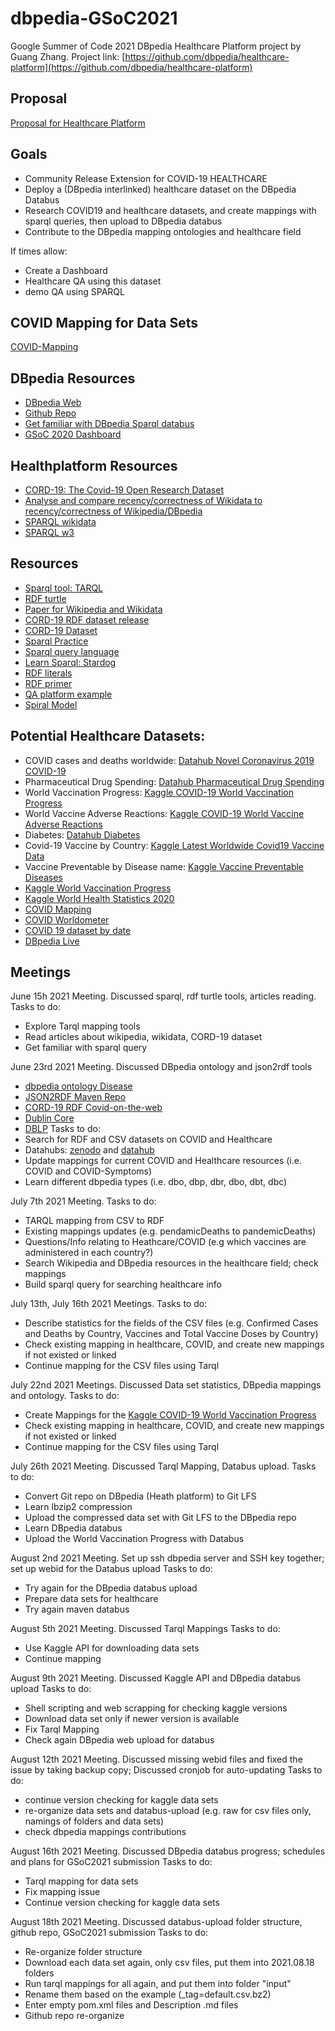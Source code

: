 # dbpedia-GSoC2021
Google Summer of Code 2021 DBpedia Healthcare Platform project by Guang Zhang. Project link: [https://github.com/dbpedia/healthcare-platform](https://github.com/dbpedia/healthcare-platform)

## Proposal
[Proposal for Healthcare Platform](https://docs.google.com/document/d/1kGc_-2c9FV_pjw5Y0rD3VW8jecGz4Q5MlsqZKiIYpZ8/edit#)

## Goals
- Community Release Extension for COVID-19 HEALTHCARE
- Deploy a (DBpedia interlinked) healthcare dataset on the DBpedia Databus
- Research COVID19 and healthcare datasets, and create mappings with sparql queries, then upload to DBpedia databus
- Contribute to the DBpedia mapping ontologies and healthcare field

If times allow: 
- Create a Dashboard
- Healthcare QA using this dataset
- demo QA using SPARQL

## COVID Mapping for Data Sets
[COVID-Mapping](https://drive.google.com/file/d/148L6tIGYblEgEZtLZ-LThCvaYY_jla29/view?usp=sharing)

## DBpedia Resources
- [DBpedia Web](https://www.dbpedia.org/)
- [Github Repo](https://github.com/dbpedia)
- [Get familiar with DBpedia Sparql databus](https://github.com/dbpedia/virtuoso-sparql-endpoint-quickstart)
- [GSoC 2020 Dashboard](https://github.com/dbpedia/gsoc-2020-dashboard)

## Healthplatform Resources
- [CORD-19: The Covid-19 Open Research Dataset](https://www.ncbi.nlm.nih.gov/pmc/articles/PMC7251955/)
- [Analyse and compare recency/correctness of Wikidata to recency/correctness of Wikipedia/DBpedia](https://svn.aksw.org/papers/2020/qurator_gfs/public.pdf)
- [SPARQL wikidata](https://www.wikidata.org/wiki/Wikidata:SPARQL_tutorial)
- [SPARQL w3](https://www.w3.org/TR/sparql11-query/)

## Resources
- [Sparql tool: TARQL](https://tarql.github.io/)
- [RDF turtle](https://www.w3.org/TR/turtle/)
- [Paper for Wikipedia and Wikidata](https://svn.aksw.org/papers/2020/qurator_gfs/public.pdf)
- [CORD-19 RDF dataset release](https://www.rd-alliance.org/group/rda-covid19/post/first-release-cord-19-named-entities-kg-rdf-dataset-named-entities-identified)
- [CORD-19 Dataset](https://www.ncbi.nlm.nih.gov/pmc/articles/PMC7251955/)
- [Sparql Practice](https://yasgui.triply.cc/)
- [Sparql query language](https://www.w3.org/TR/sparql11-query/)
- [Learn Sparql: Stardog](https://www.stardog.com/tutorials/sparql/)
- [RDF literals](https://www.w3.org/TR/turtle/#literals)
- [RDF primer](https://www.w3.org/TR/rdf11-primer/)
- [QA platform example](https://www.qanswer.eu/#try)
- [Spiral Model](https://en.wikipedia.org/wiki/Spiral_model)

## Potential Healthcare Datasets:
- COVID cases and deaths worldwide: [Datahub Novel Coronavirus 2019 COVID-19](https://datahub.io/core/covid-19#data)
- Pharmaceutical Drug Spending: [Datahub Pharmaceutical Drug Spending](https://datahub.io/core/pharmaceutical-drug-spending#pandas)
- World Vaccination Progress: [Kaggle COVID-19 World Vaccination Progress](https://www.kaggle.com/gpreda/covid-world-vaccination-progress)
- World Vaccine Adverse Reactions: [Kaggle COVID-19 World Vaccine Adverse Reactions](https://www.kaggle.com/ayushggarg/covid19-vaccine-adverse-reactions)
- Diabetes: [Datahub Diabetes](https://datahub.io/machine-learning/diabetes#r)
- Covid-19 Vaccine by Country: [Kaggle Latest Worldwide Covid19 Vaccine Data](https://www.kaggle.com/anandhuh/latest-worldwide-vaccine-data)
- Vaccine Preventable by Disease name: [Kaggle Vaccine Preventable Diseases](https://www.kaggle.com/rishidamarla/vaccine-preventable-diseases)
- [Kaggle World Vaccination Progress](https://www.kaggle.com/kingabzpro/world-vaccine-progress)
- [Kaggle World Health Statistics 2020](https://www.kaggle.com/utkarshxy/who-worldhealth-statistics-2020-complete)
- [COVID Mapping](https://coronavirus.jhu.edu/map.html)
- [COVID Worldometer](https://www.worldometers.info/coronavirus/)
- [COVID 19 dataset by date](https://www.kaggle.com/sudalairajkumar/novel-corona-virus-2019-dataset?select=covid_19_data.csv)
- [DBpedia Live](https://www.dbpedia.org/resources/live/)


## Meetings

June 15h 2021 Meeting.
Discussed sparql, rdf turtle tools, articles reading.
Tasks to do:
- Explore Tarql mapping tools
- Read articles about wikipedia, wikidata, CORD-19 dataset
- Get familiar with sparql query

June 23rd 2021 Meeting.
Discussed DBpedia ontology and json2rdf tools
- [dbpedia ontology Disease](https://dbpedia.org/ontology/Disease)
- [JSON2RDF Maven Repo](https://mvnrepository.com/artifact/com.github.spice-h2020/json2rdf)
- [CORD-19 RDF Covid-on-the-web](https://github.com/Wimmics/CovidOnTheWeb)
- [Dublin Core](https://en.wikipedia.org/wiki/Dublin_Core)
- [DBLP](https://dblp.org/)
Tasks to do:
- Search for RDF and CSV datasets on COVID and Healthcare
- Datahubs: [zenodo](https://zenodo.org/) and [datahub](https://datahub.io/)
- Update mappings for current COVID and Healthcare resources (i.e. COVID and COVID-Symptoms)
- Learn different dbpedia types (i.e. dbo, dbp, dbr, dbo, dbt, dbc)

July 7th 2021 Meeting.
Tasks to do:
- TARQL mapping from CSV to RDF
- Existing mappings updates (e.g. pendamicDeaths to pandemicDeaths)
- Questions/Info relating to Heathcare/COVID (e.g which vaccines are administered in each country?)
- Search Wikipedia and DBpedia resources in the healthcare field; check mappings
- Build sparql query for searching healthcare info

July 13th, July 16th 2021 Meetings.
Tasks to do:
- Describe statistics for the fields of the CSV files (e.g. Confirmed Cases and Deaths by Country, Vaccines and Total Vaccine Doses by Country)
- Check existing mapping in healthcare, COVID, and create new mappings if not existed or linked
- Continue mapping for the CSV files using Tarql

July 22nd 2021 Meetings.
Discussed Data set statistics, DBpedia mappings and ontology. 
Tasks to do:
- Create Mappings for the [Kaggle COVID-19 World Vaccination Progress](https://www.kaggle.com/gpreda/covid-world-vaccination-progress)
- Check existing mapping in healthcare, COVID, and create new mappings if not existed or linked
- Continue mapping for the CSV files using Tarql

July 26th 2021 Meeting.
Discussed Tarql Mapping, Databus upload.
Tasks to do:
- Convert Git repo on DBpedia (Heath platform) to Git LFS
- Learn lbzip2 compression
- Upload the compressed data set with Git LFS to the DBpedia repo
- Learn DBpedia databus
- Upload the World Vaccination Progress with Databus

August 2nd 2021 Meeting.
Set up ssh dbpedia server and SSH key together; set up webid for the Databus upload
Tasks to do:
- Try again for the DBpedia databus upload
- Prepare data sets for healthcare
- Try again maven databus

August 5th 2021 Meeting.
Discussed Tarql Mappings
Tasks to do:
- Use Kaggle API for downloading data sets
- Continue mapping

August 9th 2021 Meeting.
Discussed Kaggle API and DBpedia databus upload
Tasks to do:
- Shell scripting and web scrapping for checking kaggle versions
- Download data set only if newer version is available
- Fix Tarql Mapping
- Check again DBpedia web upload for databus

August 12th 2021 Meeting.
Discussed missing webid files and fixed the issue by taking backup copy; Discussed cronjob for auto-updating
Tasks to do:
- continue version checking for kaggle data sets
- re-organize data sets and databus-upload (e.g. raw for csv files only, namings of folders and data sets)
- check dbpedia mappings contributions

August 16th 2021 Meeting.
Discussed DBpedia databus progress; schedules and plans for GSoC2021 submission
Tasks to do:
- Tarql mapping for data sets
- Fix mapping issue
- Continue version checking for kaggle data sets

August 18th 2021 Meeting.
Discussed databus-upload folder structure, github repo, GSoC2021 submission
Tasks to do:
- Re-organize folder structure
- Download each data set again, only csv files, put them into 2021.08.18 folders
- Run tarql mappings for all again, and put them into folder "input"
- Rename them based on the example (_tag=default.csv.bz2)
- Enter empty pom.xml files and Description .md files
- Github repo re-organize


